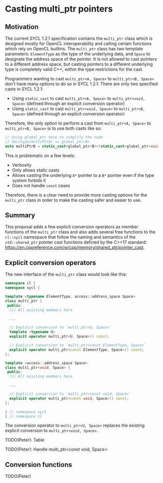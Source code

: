 # Casting multi_ptr pointers

## Motivation

The current SYCL 1.2.1 specification contains the `multi_ptr` class
which is designed mostly for OpenCL interoperability
and calling certain functions which rely on OpenCL builtins.
The `multi_ptr` class has two template parameters:
`ElementType` as the type of the underlying data,
and `Space` to designate the address space of the pointer.
It is not allowed to cast pointers to a different address space,
but casting pointers to a different underlying type is completely valid C++,
within the type restrictions for the cast.

Programmers wanting to cast `multi_ptr<A, Space>` to `multi_ptr<B, Space>`
don't have many options to do so in SYCL 1.2.1.
There are only two specified casts in SYCL 1.2.1:
  * Using `static_cast` to cast `multi_ptr<A, Space>` to `multi_ptr<void, Space>`
    (defined through an explicit conversion operator)
  * Using `static_cast` to cast `multi_ptr<void, Space>` to `multi_ptr<B, Space>`
    (defined through an explicit conversion operator)

Therefore, the only option to perform a cast from
`multi_ptr<A, Space>` to `multi_ptr<B, Space>`
is to use both casts like so:
```cpp
// Using global_ptr here to simplify the code
// decltype(multiPtrA) == global_ptr<A>
auto multiPtrB = static_cast<global_ptr<B>>(static_cast<global_ptr<void>>(multiPtrA));
```

This is problematic on a few levels:
  * Verbosity
  * Only allows static casts
  * Allows casting the underlying `A*` pointer to a `B*` pointer
    even if the type system forbids it
  * Does not handle `const` cases

Therefore, there is a clear need to provide more casting options for the `multi_ptr` class
in order to make the casting safer and easier to use.

## Summary

This proposal adds a few explicit conversion operators
as member functions of the `multi_ptr` class
and also adds several free functions to the `cl::sycl` namespace
that follow the naming and semantics of the `std::shared_ptr` pointer cast functions
defined by the C++17 standard: https://en.cppreference.com/w/cpp/memory/shared_ptr/pointer_cast.

## Explicit conversion operators

The new interface of the `multi_ptr` class would look like this:

```cpp
namespace cl {
namespace sycl {

template <typename ElementType, access::address_space Space>
class multi_ptr {
 public:
  /// All existing members here

  ...

  // Explicit conversion to `multi_ptr<U, Space>`
  template <typename U>
  explicit operator multi_ptr<U, Space>() const;

  // Explicit conversion to `multi_ptr<const ElementType, Space>`
  explicit operator multi_ptr<const ElementType, Space>() const;
};

template <access::address_space Space>
class multi_ptr<void, Space> {
 public:
  /// All existing members here

  ...

  // Explicit conversion to `multi_ptr<const void, Space>`
  explicit operator multi_ptr<const void, Space>() const;
};

} // namespace sycl
} // namespace cl
```

The conversion operator to `multi_ptr<U, Space>` replaces
the existing explicit conversion to `multi_ptr<void, Space>`.

TODO(Peter): Table

TODO(Peter): Handle multi_ptr<const void, Space>

## Conversion functions

TODO(Peter)

